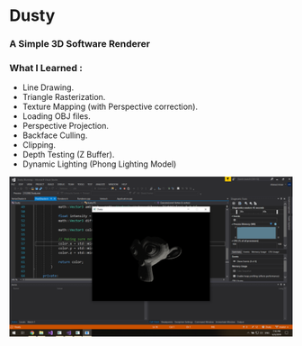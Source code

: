 # Dusty

### A Simple 3D Software Renderer

### What I Learned :
 - Line Drawing.
 - Triangle Rasterization.
 - Texture Mapping (with Perspective correction).
 - Loading OBJ files.
 - Perspective Projection.
 - Backface Culling.
 - Clipping.
 - Depth Testing (Z Buffer).
 - Dynamic Lighting (Phong Lighting Model)
 
 ![PROJECT IMAGE](https://github.com/ProjectElon/Dusty/blob/master/images/sc0.PNG)
